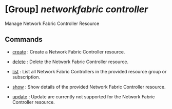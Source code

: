 # [Group] _networkfabric controller_

Manage Network Fabric Controller Resource

## Commands

- [create](/Commands/networkfabric/controller/_create.md)
: Create a Network Fabric Controller resource.

- [delete](/Commands/networkfabric/controller/_delete.md)
: Delete the Network Fabric Controller resource.

- [list](/Commands/networkfabric/controller/_list.md)
: List all Network Fabric Controllers in the provided resource group or subscription.

- [show](/Commands/networkfabric/controller/_show.md)
: Show details of the provided Network Fabric Controller resource.

- [update](/Commands/networkfabric/controller/_update.md)
: Update are currently not supported for the Network Fabric Controller resource.
